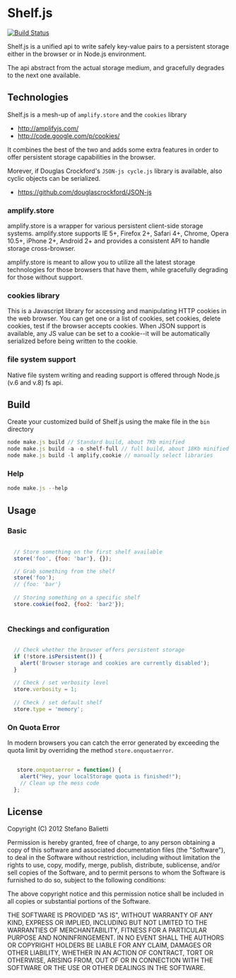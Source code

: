 # Shelf.js

[![Build Status](https://travis-ci.org/shakty/shelf.js.png?branch=master)](https://travis-ci.org/shakty/shelf.js)

Shelf.js is a unified api to write safely key-value pairs to a persistent storage either in the browser or in Node.js environment.

The api abstract from the actual storage medium, and gracefully degrades to the next one available.

## Technologies

Shelf.js is a mesh-up of `amplify.store` and the `cookies` library

 - http://amplifyjs.com/
 - http://code.google.com/p/cookies/
 
 
It combines the best of the two and adds some extra features in order to offer persistent storage capabilities in the browser.

Morever, if Douglas Crockford's  `JSON-js cycle.js` library is available, also cyclic objects can be serialized.

- https://github.com/douglascrockford/JSON-js

### amplify.store

amplify.store is a wrapper for various persistent client-side storage systems. amplify.store supports IE 5+, Firefox 2+, Safari 4+, Chrome, Opera 10.5+, iPhone 2+, Android 2+ and provides a consistent API to handle storage cross-browser.

amplify.store is meant to allow you to utilize all the latest storage technologies for those browsers that have them, while gracefully degrading for those without support. 

### cookies library

This is a Javascript library for accessing and manipulating HTTP cookies in the web browser. You can get one or a list of cookies, set cookies, delete cookies, test if the browser accepts cookies. When JSON support is available, any JS value can be set to a cookie--it will be automatically serialized before being written to the cookie.

### file system support

Native file system writing and reading support is offered through Node.js (v.6 and v.8) fs api.

## Build

Create your customized build of Shelf.js  using the make file in the `bin` directory

```javascript
node make.js build // Standard build, about 7Kb minified
node make.js build -a -o shelf-full // full build, about 18Kb minified
node make.js build -l amplify,cookie // manually select libraries
```

### Help

```javascript
node make.js --help
```

## Usage

### Basic

```javascript
  
  // Store something on the first shelf available
  store('foo', {foo: 'bar'}, {});

  // Grab something from the shelf
  store('foo');
  // {foo: 'bar'}
  
  // Storing something on a specific shelf
  store.cookie(foo2, {foo2: 'bar2'});
  
```

### Checkings and configuration

```javascript

  // Check whether the browser offers persistent storage
  if (!store.isPersistent()) {
    alert('Browser storage and cookies are currently disabled');
  }
  
  // Check / set verbosity level
  store.verbosity = 1;
  
  // Check / set default shelf
  store.type = 'memory';

```

### On Quota Error

In modern browsers you can catch the error generated by exceeding the quota limit by overriding the method `store.onquotaerror`.

```javascript
 
   store.onquotaerror = function() {
    alert("Hey, your localStorage quota is finished!");
    // Clean up the mess code
  };

```

## License

Copyright (C) 2012 Stefano Balietti

Permission is hereby granted, free of charge, to any person obtaining a copy of this software and associated documentation files (the "Software"), to deal in the Software without restriction, including without limitation the rights to use, copy, modify, merge, publish, distribute, sublicense, and/or sell copies of the Software, and to permit persons to whom the Software is furnished to do so, subject to the following conditions:

The above copyright notice and this permission notice shall be included in all copies or substantial portions of the Software.

THE SOFTWARE IS PROVIDED "AS IS", WITHOUT WARRANTY OF ANY KIND, EXPRESS OR IMPLIED, INCLUDING BUT NOT LIMITED TO THE WARRANTIES OF MERCHANTABILITY, FITNESS FOR A PARTICULAR PURPOSE AND NONINFRINGEMENT. IN NO EVENT SHALL THE AUTHORS OR COPYRIGHT HOLDERS BE LIABLE FOR ANY CLAIM, DAMAGES OR OTHER LIABILITY, WHETHER IN AN ACTION OF CONTRACT, TORT OR OTHERWISE, ARISING FROM, OUT OF OR IN CONNECTION WITH THE SOFTWARE OR THE USE OR OTHER DEALINGS IN THE SOFTWARE.  
   

